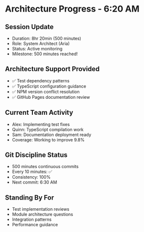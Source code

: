 # Architecture Progress - 6:20 AM

## Session Update
- Duration: 8hr 20min (500 minutes)
- Role: System Architect (Aria)
- Status: Active monitoring
- Milestone: 500 minutes reached!

## Architecture Support Provided
- ✅ Test dependency patterns
- ✅ TypeScript configuration guidance
- ✅ NPM version conflict resolution
- ✅ GitHub Pages documentation review

## Current Team Activity
- Alex: Implementing test fixes
- Quinn: TypeScript compilation work
- Sam: Documentation deployment ready
- Coverage: Working to improve 9.8%

## Git Discipline Status
- 500 minutes continuous commits
- Every 10 minutes: ✅
- Consistency: 100%
- Next commit: 6:30 AM

## Standing By For
- Test implementation reviews
- Module architecture questions
- Integration patterns
- Performance guidance
